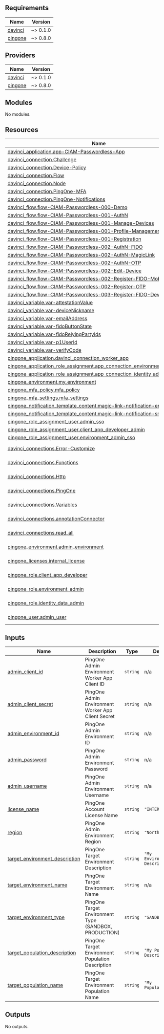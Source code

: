<!-- BEGIN_TF_DOCS -->
## Requirements

| Name | Version |
|------|---------|
| <a name="requirement_davinci"></a> [davinci](#requirement\_davinci) | ~> 0.1.0 |
| <a name="requirement_pingone"></a> [pingone](#requirement\_pingone) | ~> 0.8.0 |

## Providers

| Name | Version |
|------|---------|
| <a name="provider_davinci"></a> [davinci](#provider\_davinci) | ~> 0.1.0 |
| <a name="provider_pingone"></a> [pingone](#provider\_pingone) | ~> 0.8.0 |

## Modules

No modules.

## Resources

| Name | Type |
|------|------|
| [davinci_application.app-CIAM-Passwordless-App](https://registry.terraform.io/providers/pingidentity/davinci/latest/docs/resources/application) | resource |
| [davinci_connection.Challenge](https://registry.terraform.io/providers/pingidentity/davinci/latest/docs/resources/connection) | resource |
| [davinci_connection.Device-Policy](https://registry.terraform.io/providers/pingidentity/davinci/latest/docs/resources/connection) | resource |
| [davinci_connection.Flow](https://registry.terraform.io/providers/pingidentity/davinci/latest/docs/resources/connection) | resource |
| [davinci_connection.Node](https://registry.terraform.io/providers/pingidentity/davinci/latest/docs/resources/connection) | resource |
| [davinci_connection.PingOne-MFA](https://registry.terraform.io/providers/pingidentity/davinci/latest/docs/resources/connection) | resource |
| [davinci_connection.PingOne-Notifications](https://registry.terraform.io/providers/pingidentity/davinci/latest/docs/resources/connection) | resource |
| [davinci_flow.flow-CIAM-Passwordless-000-Demo](https://registry.terraform.io/providers/pingidentity/davinci/latest/docs/resources/flow) | resource |
| [davinci_flow.flow-CIAM-Passwordless-001-AuthN](https://registry.terraform.io/providers/pingidentity/davinci/latest/docs/resources/flow) | resource |
| [davinci_flow.flow-CIAM-Passwordless-001-Manage-Devices](https://registry.terraform.io/providers/pingidentity/davinci/latest/docs/resources/flow) | resource |
| [davinci_flow.flow-CIAM-Passwordless-001-Profile-Management](https://registry.terraform.io/providers/pingidentity/davinci/latest/docs/resources/flow) | resource |
| [davinci_flow.flow-CIAM-Passwordless-001-Registration](https://registry.terraform.io/providers/pingidentity/davinci/latest/docs/resources/flow) | resource |
| [davinci_flow.flow-CIAM-Passwordless-002-AuthN-FIDO](https://registry.terraform.io/providers/pingidentity/davinci/latest/docs/resources/flow) | resource |
| [davinci_flow.flow-CIAM-Passwordless-002-AuthN-MagicLink](https://registry.terraform.io/providers/pingidentity/davinci/latest/docs/resources/flow) | resource |
| [davinci_flow.flow-CIAM-Passwordless-002-AuthN-OTP](https://registry.terraform.io/providers/pingidentity/davinci/latest/docs/resources/flow) | resource |
| [davinci_flow.flow-CIAM-Passwordless-002-Edit-Device](https://registry.terraform.io/providers/pingidentity/davinci/latest/docs/resources/flow) | resource |
| [davinci_flow.flow-CIAM-Passwordless-002-Register-FIDO-Mobile](https://registry.terraform.io/providers/pingidentity/davinci/latest/docs/resources/flow) | resource |
| [davinci_flow.flow-CIAM-Passwordless-002-Register-OTP](https://registry.terraform.io/providers/pingidentity/davinci/latest/docs/resources/flow) | resource |
| [davinci_flow.flow-CIAM-Passwordless-003-Register-FIDO-Device](https://registry.terraform.io/providers/pingidentity/davinci/latest/docs/resources/flow) | resource |
| [davinci_variable.var-attestationValue](https://registry.terraform.io/providers/pingidentity/davinci/latest/docs/resources/variable) | resource |
| [davinci_variable.var-deviceNickname](https://registry.terraform.io/providers/pingidentity/davinci/latest/docs/resources/variable) | resource |
| [davinci_variable.var-emailAddress](https://registry.terraform.io/providers/pingidentity/davinci/latest/docs/resources/variable) | resource |
| [davinci_variable.var-fidoButtonState](https://registry.terraform.io/providers/pingidentity/davinci/latest/docs/resources/variable) | resource |
| [davinci_variable.var-fidoRelyingPartyIds](https://registry.terraform.io/providers/pingidentity/davinci/latest/docs/resources/variable) | resource |
| [davinci_variable.var-p1UserId](https://registry.terraform.io/providers/pingidentity/davinci/latest/docs/resources/variable) | resource |
| [davinci_variable.var-verifyCode](https://registry.terraform.io/providers/pingidentity/davinci/latest/docs/resources/variable) | resource |
| [pingone_application.davinci_connection_worker_app](https://registry.terraform.io/providers/pingidentity/pingone/latest/docs/resources/application) | resource |
| [pingone_application_role_assignment.app_connection_environment_admin_role](https://registry.terraform.io/providers/pingidentity/pingone/latest/docs/resources/application_role_assignment) | resource |
| [pingone_application_role_assignment.app_connection_identity_admin_role](https://registry.terraform.io/providers/pingidentity/pingone/latest/docs/resources/application_role_assignment) | resource |
| [pingone_environment.my_environment](https://registry.terraform.io/providers/pingidentity/pingone/latest/docs/resources/environment) | resource |
| [pingone_mfa_policy.mfa_policy](https://registry.terraform.io/providers/pingidentity/pingone/latest/docs/resources/mfa_policy) | resource |
| [pingone_mfa_settings.mfa_settings](https://registry.terraform.io/providers/pingidentity/pingone/latest/docs/resources/mfa_settings) | resource |
| [pingone_notification_template_content.magic-link-notification-email](https://registry.terraform.io/providers/pingidentity/pingone/latest/docs/resources/notification_template_content) | resource |
| [pingone_notification_template_content.magic-link-notification-sms](https://registry.terraform.io/providers/pingidentity/pingone/latest/docs/resources/notification_template_content) | resource |
| [pingone_role_assignment_user.admin_sso](https://registry.terraform.io/providers/pingidentity/pingone/latest/docs/resources/role_assignment_user) | resource |
| [pingone_role_assignment_user.client_app_developer_admin](https://registry.terraform.io/providers/pingidentity/pingone/latest/docs/resources/role_assignment_user) | resource |
| [pingone_role_assignment_user.environment_admin_sso](https://registry.terraform.io/providers/pingidentity/pingone/latest/docs/resources/role_assignment_user) | resource |
| [davinci_connections.Error-Customize](https://registry.terraform.io/providers/pingidentity/davinci/latest/docs/data-sources/connections) | data source |
| [davinci_connections.Functions](https://registry.terraform.io/providers/pingidentity/davinci/latest/docs/data-sources/connections) | data source |
| [davinci_connections.Http](https://registry.terraform.io/providers/pingidentity/davinci/latest/docs/data-sources/connections) | data source |
| [davinci_connections.PingOne](https://registry.terraform.io/providers/pingidentity/davinci/latest/docs/data-sources/connections) | data source |
| [davinci_connections.Variables](https://registry.terraform.io/providers/pingidentity/davinci/latest/docs/data-sources/connections) | data source |
| [davinci_connections.annotationConnector](https://registry.terraform.io/providers/pingidentity/davinci/latest/docs/data-sources/connections) | data source |
| [davinci_connections.read_all](https://registry.terraform.io/providers/pingidentity/davinci/latest/docs/data-sources/connections) | data source |
| [pingone_environment.admin_environment](https://registry.terraform.io/providers/pingidentity/pingone/latest/docs/data-sources/environment) | data source |
| [pingone_licenses.internal_license](https://registry.terraform.io/providers/pingidentity/pingone/latest/docs/data-sources/licenses) | data source |
| [pingone_role.client_app_developer](https://registry.terraform.io/providers/pingidentity/pingone/latest/docs/data-sources/role) | data source |
| [pingone_role.environment_admin](https://registry.terraform.io/providers/pingidentity/pingone/latest/docs/data-sources/role) | data source |
| [pingone_role.identity_data_admin](https://registry.terraform.io/providers/pingidentity/pingone/latest/docs/data-sources/role) | data source |
| [pingone_user.admin_user](https://registry.terraform.io/providers/pingidentity/pingone/latest/docs/data-sources/user) | data source |

## Inputs

| Name | Description | Type | Default | Required |
|------|-------------|------|---------|:--------:|
| <a name="input_admin_client_id"></a> [admin\_client\_id](#input\_admin\_client\_id) | PingOne Admin Environment Worker App Client ID | `string` | n/a | yes |
| <a name="input_admin_client_secret"></a> [admin\_client\_secret](#input\_admin\_client\_secret) | PingOne Admin Environment Worker App Client Secret | `string` | n/a | yes |
| <a name="input_admin_environment_id"></a> [admin\_environment\_id](#input\_admin\_environment\_id) | PingOne Admin Environment ID | `string` | n/a | yes |
| <a name="input_admin_password"></a> [admin\_password](#input\_admin\_password) | PingOne Admin Environment Password | `string` | n/a | yes |
| <a name="input_admin_username"></a> [admin\_username](#input\_admin\_username) | PingOne Admin Environment Username | `string` | n/a | yes |
| <a name="input_license_name"></a> [license\_name](#input\_license\_name) | PingOne Account License Name | `string` | `"INTERNAL"` | no |
| <a name="input_region"></a> [region](#input\_region) | PingOne Admin Environment Region | `string` | `"NorthAmerica"` | no |
| <a name="input_target_environment_description"></a> [target\_environment\_description](#input\_target\_environment\_description) | PingOne Target Environment Description | `string` | `"My Environment Description"` | no |
| <a name="input_target_environment_name"></a> [target\_environment\_name](#input\_target\_environment\_name) | PingOne Target Environment Name | `string` | n/a | yes |
| <a name="input_target_environment_type"></a> [target\_environment\_type](#input\_target\_environment\_type) | PingOne Target Environment Type (SANDBOX, PRODUCTION) | `string` | `"SANDBOX"` | no |
| <a name="input_target_population_description"></a> [target\_population\_description](#input\_target\_population\_description) | PingOne Target Environment Population Description | `string` | `"My Population Description"` | no |
| <a name="input_target_population_name"></a> [target\_population\_name](#input\_target\_population\_name) | PingOne Target Environment Population Name | `string` | `"My Population"` | no |

## Outputs

No outputs.
<!-- END_TF_DOCS -->